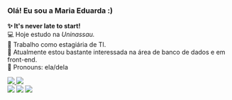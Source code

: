 ### Olá! Eu sou a Maria Eduarda :)

<b>✨ It's never late to start! </b>
<br>💻 Hoje estudo na <i>Uninassau.</i>
<br>📌 Trabalho como estagiária de TI.
<br>🖤 Atualmente estou bastante interessada na área de banco de dados e em front-end.
<br>🎀 Pronouns: ela/dela

<div>
  <a href="http://github.com/dudalimah">
    <img heigh="180cm" src="https://github-readme-stats.vercel.app/api?username=dudalimah&show_icons=true&theme=dracula&include_all_commits=true&count_private=true"/>
    <img heigh="180cm" src="https://github-readme-stats.vercel.app/api/top-langs/?username=dudalimah&layout=compact&langs_count=16&theme=dracula"/>
</div>

<div> 
  <a href="https://www.instagram.com/dudanote" target="_blank"><img src="https://img.shields.io/badge/-Instagram-%23E4405F?style=for-the-badge&logo=instagram&logoColor=white" target="_blank"></a>
  <a href = "mailto:mariaeduardar0411@gmail.com"><img src="https://img.shields.io/badge/-Gmail-%23333?style=for-the-badge&logo=gmail&logoColor=white" target="_blank"></a>
  <a href="https://www.linkedin.com/in/mariaeduarda04112003/" target="_blank"><img src="https://img.shields.io/badge/-LinkedIn-%230077B5?style=for-the-badge&logo=linkedin&logoColor=white" target="_blank"></a> 
  
</div>
